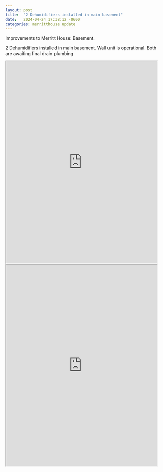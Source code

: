 ```yaml
---
layout: post
title:  "2 Dehumidifiers installed in main basement"
date:   2024-04-24 17:38:12 -0600
categories: merritthouse update
---
```



<p> Improvements to Merritt House: Basement.</p>

<p>2 Dehumidifiers installed in main basement. Wall unit is operational. Both are awaiting final drain plumbing</p>

<!-- <iframe src="https://drive.google.com/file/d/1_rv67d87xIFDc39psXj89E_WR4fbIlaX/preview" width="640" height="480" allow="autoplay"></iframe> -->
<iframe src="https://drive.google.com/file/d/1Lvjm4PRmSbTDwm90waKk1k7NPW3AH2rd/preview" width="480" height="640" allow="autoplay"></iframe>
<iframe src="https://drive.google.com/file/d/1G6iIB9NkWSQFayR6nht2zPlDRoMUhfG_/preview" width="480" height="640" allow="autoplay"></iframe>

<br>
